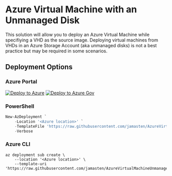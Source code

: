 # Azure Virtual Machine with an Unmanaged Disk

This solution will allow you to deploy an Azure Virtual Machine while specifiying a VHD as the source image. Deploying virtual machines from VHDs in an Azure Storage Account (aka unmanaged disks) is not a best practice but may be required in some scenarios.

## Deployment Options

### Azure Portal

[![Deploy to Azure](https://aka.ms/deploytoazurebutton)](https://portal.azure.com/#create/Microsoft.Template/uri/https%3A%2F%2Fraw.githubusercontent.com%2Fjamasten%2FAzureVirtualMachineUnmanagedDisks%2Fmain%2Ftemplate.json)
[![Deploy to Azure Gov](https://aka.ms/deploytoazuregovbutton)](https://portal.azure.us/#create/Microsoft.Template/uri/https%3A%2F%2Fraw.githubusercontent.com%2Fjamasten%2FAzureVirtualMachineUnmanagedDisks%2Fmain%2Ftemplate.json)

### PowerShell

````powershell
New-AzDeployment `
    -Location '<Azure location>' `
    -TemplateFile 'https://raw.githubusercontent.com/jamasten/AzureVirtualMachineUnmanagedDisks/main/template.json' `
    -Verbose
````

### Azure CLI

````cli
az deployment sub create \
    --location '<Azure location>' \
    --template-uri 'https://raw.githubusercontent.com/jamasten/AzureVirtualMachineUnmanagedDisks/main/template.json'
````
